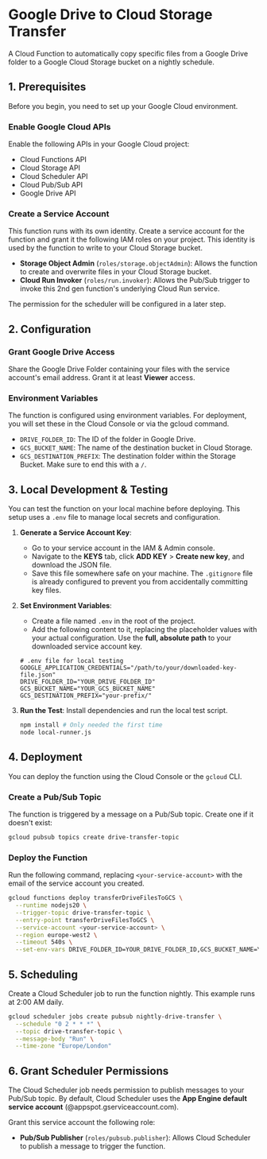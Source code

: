 # Google Drive to Cloud Storage Transfer

A Cloud Function to automatically copy specific files from a Google Drive folder to a Google Cloud Storage bucket on a nightly schedule.

## 1. Prerequisites

Before you begin, you need to set up your Google Cloud environment.

### Enable Google Cloud APIs

Enable the following APIs in your Google Cloud project:
- Cloud Functions API
- Cloud Storage API
- Cloud Scheduler API
- Cloud Pub/Sub API
- Google Drive API

### Create a Service Account

This function runs with its own identity. Create a service account for the function and grant it the following IAM roles on your project. This identity is used by the function to write to your Cloud Storage bucket.
- **Storage Object Admin** (`roles/storage.objectAdmin`): Allows the function to create and overwrite files in your Cloud Storage bucket.
- **Cloud Run Invoker** (`roles/run.invoker`): Allows the Pub/Sub trigger to invoke this 2nd gen function's underlying Cloud Run service.

The permission for the scheduler will be configured in a later step.

## 2. Configuration

### Grant Google Drive Access

Share the Google Drive Folder containing your files with the service account's email address. Grant it at least **Viewer** access.

### Environment Variables

The function is configured using environment variables. For deployment, you will set these in the Cloud Console or via the gcloud command.

- `DRIVE_FOLDER_ID`: The ID of the folder in Google Drive.
- `GCS_BUCKET_NAME`: The name of the destination bucket in Cloud Storage.
- `GCS_DESTINATION_PREFIX`: The destination folder within the Storage Bucket. Make sure to end this with a `/`.

###

## 3. Local Development & Testing

You can test the function on your local machine before deploying. This setup uses a `.env` file to manage local secrets and configuration.

1.  **Generate a Service Account Key**:
    - Go to your service account in the IAM & Admin console.
    - Navigate to the **KEYS** tab, click **ADD KEY** > **Create new key**, and download the JSON file.
    - Save this file somewhere safe on your machine. The `.gitignore` file is already configured to prevent you from accidentally committing key files.

2.  **Set Environment Variables**:
    - Create a file named `.env` in the root of the project.
    - Add the following content to it, replacing the placeholder values with your actual configuration. Use the **full, absolute path** to your downloaded service account key.

    ```
    # .env file for local testing
    GOOGLE_APPLICATION_CREDENTIALS="/path/to/your/downloaded-key-file.json"
    DRIVE_FOLDER_ID="YOUR_DRIVE_FOLDER_ID"
    GCS_BUCKET_NAME="YOUR_GCS_BUCKET_NAME"
    GCS_DESTINATION_PREFIX="your-prefix/"
    ```

3.  **Run the Test**:
    Install dependencies and run the local test script.

    ```bash
    npm install # Only needed the first time
    node local-runner.js
    ```

## 4. Deployment

You can deploy the function using the Cloud Console or the `gcloud` CLI.

### Create a Pub/Sub Topic

The function is triggered by a message on a Pub/Sub topic. Create one if it doesn't exist:
```bash
gcloud pubsub topics create drive-transfer-topic
```

### Deploy the Function

Run the following command, replacing `<your-service-account>` with the email of the service account you created.
```bash
gcloud functions deploy transferDriveFilesToGCS \
  --runtime nodejs20 \
  --trigger-topic drive-transfer-topic \
  --entry-point transferDriveFilesToGCS \
  --service-account <your-service-account> \
  --region europe-west2 \
  --timeout 540s \
  --set-env-vars DRIVE_FOLDER_ID=YOUR_DRIVE_FOLDER_ID,GCS_BUCKET_NAME=YOUR_GCS_BUCKET_NAME,GCS_DESTINATION_PREFIX="YOUR_DESTINATION_PREFIX/"
```


## 5. Scheduling

Create a Cloud Scheduler job to run the function nightly. This example runs at 2:00 AM daily.

```bash
gcloud scheduler jobs create pubsub nightly-drive-transfer \
  --schedule "0 2 * * *" \
  --topic drive-transfer-topic \
  --message-body "Run" \
  --time-zone "Europe/London"
```

## 6. Grant Scheduler Permissions

The Cloud Scheduler job needs permission to publish messages to your Pub/Sub topic. By default, Cloud Scheduler uses the **App Engine default service account** (<your-project-id>@appspot.gserviceaccount.com). 

Grant this service account the following role:
- **Pub/Sub Publisher** (`roles/pubsub.publisher`): Allows Cloud Scheduler to publish a message to trigger the function.

